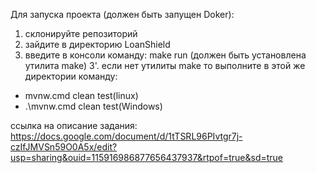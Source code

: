Для запуска проекта (должен быть запущен Doker):
1. склонируйте репозиторий
2. зайдите в директорию LoanShield
3. введите в консоли команду: make run (должен быть установлена утилита make)
3'. если нет утилиты make то выполните в этой же директории команду:
-	mvnw.cmd clean test(linux)
-	.\mvnw.cmd clean test(Windows)

ссылка на описание задания:
https://docs.google.com/document/d/1tTSRL96PIvtgr7j-czIfJMVSn59O0A5x/edit?usp=sharing&ouid=115916986877656437937&rtpof=true&sd=true
